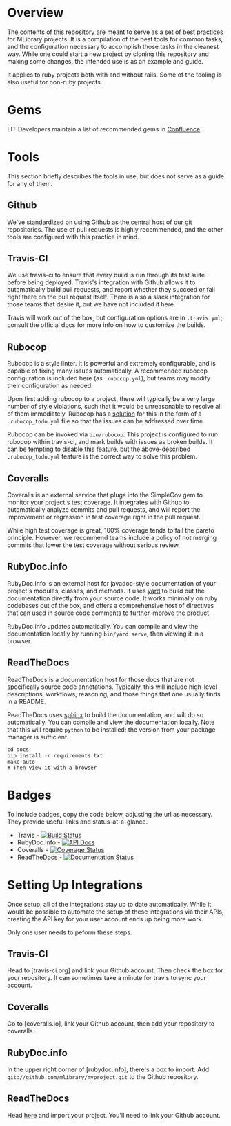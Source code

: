 # Overview

The contents of this repository are meant to serve as a set of best practices for MLibrary
projects. It is a compilation of the best tools for common tasks, and the configuration necessary to accomplish those tasks in the cleanest way. While one could start a new
project by cloning this repository and making some changes, the intended use is as an example
and guide.

It applies to ruby projects both with and without rails. Some of the tooling is also useful
for non-ruby projects.

# Gems

LIT Developers maintain a list of recommended gems in
[Confluence](https://tools.lib.umich.edu/confluence/display/LD/Recommended+Gems).

# Tools

This section briefly describes the tools in use, but does not serve as a guide for any of them.

## Github

We've standardized on using Github as the central host of our git repositories. The use of pull
requests is highly recommended, and the other tools are configured with this practice in mind.

## Travis-CI

We use travis-ci to ensure that every build is run through its test suite before being deployed.
Travis's integration with Github allows it to automatically build pull requests, and report
whether they succeed or fail right there on the pull request itself.  There is also a slack
integration for those teams that desire it, but we have not included it here.

Travis will work out of the box, but configuration options are in `.travis.yml`; consult
the official docs for more info on how to customize the builds.

## Rubocop

Rubocop is a style linter. It is powerful and extremely configurable, and is capable of fixing
many issues automatically. A recommended rubocop configuration is included here
(as `.rubocop.yml`), but teams may modify their configuration as needed.

Upon first adding rubocop to a project, there will typically be a very large number of style
violations, such that it would be unreasonable to resolve all of them immediately. Rubocop has a
[solution](https://rubocop.readthedocs.io/en/latest/configuration/#automatically-generated-configuration)
for this in the form of a `.rubocop_todo.yml` file so that the issues can be addressed over time.

Rubocop can be invoked via `bin/rubocop`. This project is configured to run rubocop within
travis-ci, and mark builds with issues as broken builds. It can be tempting to disable this
feature, but the above-described `.rubocop_todo.yml` feature is the correct way to solve
this problem.

## Coveralls

Coveralls is an external service that plugs into the SimpleCov gem to monitor your project's test
coverage. It integrates with Github to automatically analyze commits and pull requests, and will
report the improvement or regression in test coverage right in the pull request.

While high test coverage is great, 100% coverage tends to fail the pareto principle. However,
we recommend teams include a policy of not merging commits that lower the test coverage without
serious review.

## RubyDoc.info

RubyDoc.info is an external host for javadoc-style documentation of your project's modules,
classes, and methods. It uses [yard](https://yardoc.org/) to build out the documentation
directly from your source code. It works minimally on ruby codebases out of the box, and
offers a comprehensive host of directives that can used in source code comments to further
improve the product.

RubyDoc.info updates automatically. You can compile and view the documentation locally
by running `bin/yard serve`, then viewing it in a browser.

## ReadTheDocs

ReadTheDocs is a documentation host for those docs that are not specifically source code
annotations. Typically, this will include high-level descriptions, workflows, reasoning,
and those things that one usually finds in a README.

ReadTheDocs uses [sphinx](http://www.sphinx-doc.org/en/stable/) to build the documentation,
and will do so automatically. You can compile and view the documentation locally. Note
that this will require `python` to be installed; the version from your package manager is
sufficient.

```
cd docs
pip install -r requirements.txt
make auto
# Then view it with a browser
```

# Badges

To include badges, copy the code below, adjusting the url as necessary. They provide useful
links and status-at-a-glance.

* Travis - [![Build Status](https://travis-ci.org/mlibrary/moku.svg?branch=master)](https://travis-ci.org/mlibrary/moku?branch=master)
* RubyDoc.info - [![API Docs](https://img.shields.io/badge/API_docs-rubydoc.info-blue.svg)](https://www.rubydoc.info/github/mlibrary/moku)
* Coveralls - [![Coverage Status](https://coveralls.io/repos/github/mlibrary/moku/badge.svg?branch=master)](https://coveralls.io/github/mlibrary/moku?branch=master)
* ReadTheDocs - [![Documentation Status](https://readthedocs.org/projects/moku/badge/?version=latest)](https://moku.readthedocs.io/en/latest/?badge=latest)

# Setting Up Integrations

Once setup, all of the integrations stay up to date automatically. While it would be possible
to automate the setup of these integrations via their APIs, creating the API key for your
user account ends up being more work.

Only one user needs to peform these steps.

## Travis-CI

Head to [travis-ci.org] and link your Github account. Then check the box for your repository.
It can sometimes take a minute for travis to sync your account.

## Coveralls

Go to [coveralls.io], link your Github account, then add your repository to coveralls.

## RubyDoc.info

In the upper right corner of [rubydoc.info], there's a box to import. Add
`git://github.com/mlibrary/myproject.git` to the Github repository.

## ReadTheDocs

Head [here](https://readthedocs.org/dashboard/import/) and import your project. You'll need
to link your Github account.

